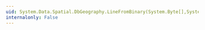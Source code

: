 ```yaml
---
uid: System.Data.Spatial.DbGeography.LineFromBinary(System.Byte[],System.Int32)
internalonly: False
---
```

